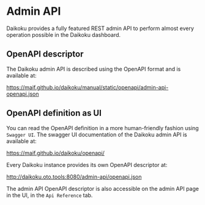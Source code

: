 # Admin API
Daikoku provides a fully featured REST admin API to perform almost every operation possible in the Daikoku dashboard.

## OpenAPI descriptor

The Daikoku admin API is described using the OpenAPI format and is available at:

https://maif.github.io/daikoku/manual/static/openapi/admin-api-openapi.json

## OpenAPI definition as UI

You can read the OpenAPI definition in a more human-friendly fashion using `Swagger UI`. The swagger UI documentation of the Daikoku admin API is available at:

https://maif.github.io/daikoku/openapi/

Every Daikoku instance provides its own OpenAPI descriptor at:

http://daikoku.oto.tools:8080/admin-api/openapi.json 

The admin API OpenAPI descriptor is also accessible on the admin API page in the UI, in the `Api Reference` tab.